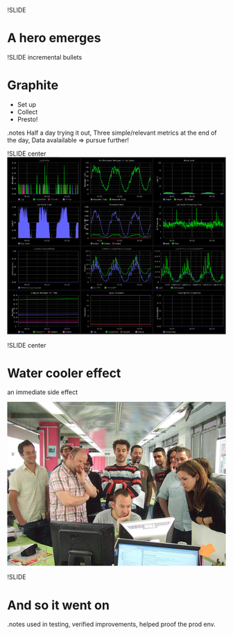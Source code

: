 !SLIDE 
# A hero emerges #

!SLIDE incremental bullets
# Graphite #
* Set up
* Collect
* Presto!

.notes Half a day trying it out, Three simple/relevant metrics at the end of the day, Data avalailable => pursue further!

!SLIDE center
![dashboard](graphite-browser-image.png)

!SLIDE center
# Water cooler effect #
an immediate side effect

![gather round](gather_round.jpg)

!SLIDE
# And so it went on #

.notes used in testing, verified improvements, helped proof the prod env.
